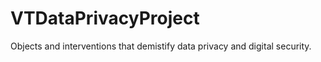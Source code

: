 # VTDataPrivacyProject
Objects and interventions that demistify data privacy and digital security. 
